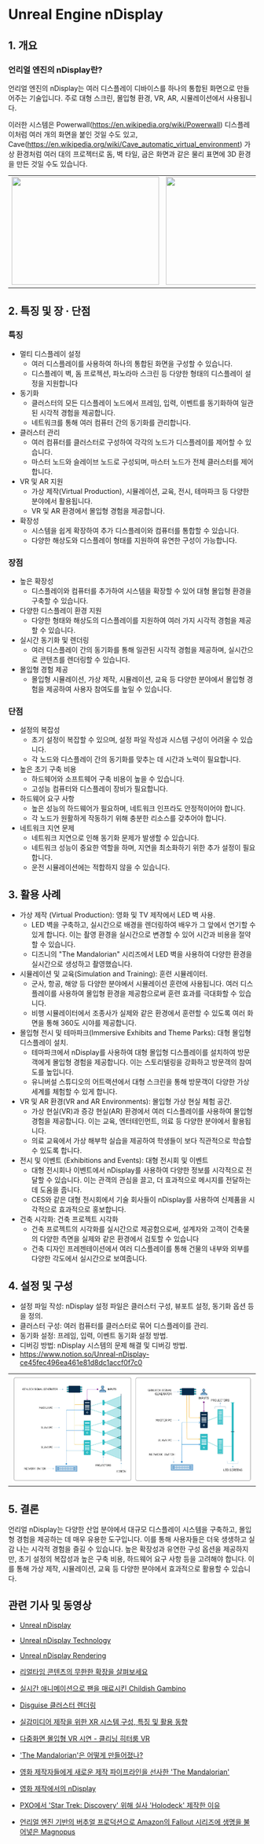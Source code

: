 # Unreal Engine nDisplay

## 1. 개요

### 언리얼 엔진의 nDisplay란?

언리얼 엔진의 nDisplay는 여러 디스플레이 디바이스를 하나의 통합된 화면으로 만들어주는 기술입니다. 주로 대형 스크린, 몰입형 환경, VR, AR, 시뮬레이션에서 사용됩니다.

이러한 시스템은 Powerwall(https://en.wikipedia.org/wiki/Powerwall) 디스플레이처럼 여러 개의 화면을 붙인 것일 수도 있고, Cave(https://en.wikipedia.org/wiki/Cave_automatic_virtual_environment) 가상 환경처럼 여러 대의 프로젝터로 돔, 벽 타일, 굽은 화면과 같은 물리 표면에 3D 환경을 만든 것일 수도 있습니다.

<table class="center" style="border:none">
<td style="border-collapse:collapse;">
    <img src="https://i.redd.it/k3l5agjumz6a1.jpg" width="300", height="220">
</td>
<td style="border-collapse:collapse;">
    <img src="https://d3kjluh73b9h9o.cloudfront.net/original/4X/c/4/2/c4254d144eec812de9ce28185c241b0572e5325f.jpeg" width="300", height="220">
</td>
<td style="border-collapse:collapse;">
    <img src="https://d3kjluh73b9h9o.cloudfront.net/original/4X/5/6/1/56155a73ee38c0f399a5d05a42b68905c65fed15.jpeg" width="300", height="220">
</td>
</table>

## 2. 특징 및 장 · 단점

### 특징

- 멀티 디스플레이 설정
  - 여러 디스플레이를 사용하여 하나의 통합된 화면을 구성할 수 있습니다.
  - 디스플레이 벽, 돔 프로젝션, 파노라마 스크린 등 다양한 형태의 디스플레이 설정을 지원합니다
- 동기화
  - 클러스터의 모든 디스플레이 노드에서 프레임, 입력, 이벤트를 동기화하여 일관된 시각적 경험을 제공합니다.
  - 네트워크를 통해 여러 컴퓨터 간의 동기화를 관리합니다.
- 클러스터 관리
  - 여러 컴퓨터를 클러스터로 구성하여 각각의 노드가 디스플레이를 제어할 수 있습니다.
  - 마스터 노드와 슬레이브 노드로 구성되며, 마스터 노드가 전체 클러스터를 제어합니다.
- VR 및 AR 지원
  - 가상 제작(Virtual Production), 시뮬레이션, 교육, 전시, 테마파크 등 다양한 분야에서 활용됩니다.
  - VR 및 AR 환경에서 몰입형 경험을 제공합니다.
- 확장성
  - 시스템을 쉽게 확장하여 추가 디스플레이와 컴퓨터를 통합할 수 있습니다.
  - 다양한 해상도와 디스플레이 형태를 지원하여 유연한 구성이 가능합니다.

### 장점

- 높은 확장성
  - 디스플레이와 컴퓨터를 추가하여 시스템을 확장할 수 있어 대형 몰입형 환경을 구축할 수 있습니다.
- 다양한 디스플레이 환경 지원
  - 다양한 형태와 해상도의 디스플레이를 지원하여 여러 가지 시각적 경험을 제공할 수 있습니다.
- 실시간 동기화 및 렌더링
  - 여러 디스플레이 간의 동기화를 통해 일관된 시각적 경험을 제공하며, 실시간으로 콘텐츠를 렌더링할 수 있습니다.
- 몰입형 경험 제공
  - 몰입형 시뮬레이션, 가상 제작, 시뮬레이션, 교육 등 다양한 분야에서 몰입형 경험을 제공하여 사용자 참여도를 높일 수 있습니다.

### 단점

- 설정의 복잡성
  - 초기 설정이 복잡할 수 있으며, 설정 파일 작성과 시스템 구성이 어려울 수 있습니다.
  - 각 노드와 디스플레이 간의 동기화를 맞추는 데 시간과 노력이 필요합니다.
- 높은 초기 구축 비용
  - 하드웨어와 소프트웨어 구축 비용이 높을 수 있습니다.
  - 고성능 컴퓨터와 디스플레이 장비가 필요합니다.
- 하드웨어 요구 사항
  - 높은 성능의 하드웨어가 필요하며, 네트워크 인프라도 안정적이어야 합니다.
  - 각 노드가 원활하게 작동하기 위해 충분한 리소스를 갖추어야 합니다.
- 네트워크 지연 문제
  - 네트워크 지연으로 인해 동기화 문제가 발생할 수 있습니다.
  - 네트워크 성능이 중요한 역할을 하며, 지연을 최소화하기 위한 추가 설정이 필요합니다.
  - 운전 시뮬레이션에는 적합하지 않을 수 있습니다.

## 3. 활용 사례

- 가상 제작 (Virtual Production): 영화 및 TV 제작에서 LED 벽 사용.
  - LED 벽을 구축하고, 실시간으로 배경을 렌더링하여 배우가 그 앞에서 연기할 수 있게 합니다. 이는 촬영 환경을 실시간으로 변경할 수 있어 시간과 비용을 절약할 수 있습니다.
  - 디즈니의 "The Mandalorian" 시리즈에서 LED 벽을 사용하여 다양한 환경을 실시간으로 생성하고 촬영했습니다.
- 시뮬레이션 및 교육(Simulation and Training): 훈련 시뮬레이터.
  - 군사, 항공, 해양 등 다양한 분야에서 시뮬레이션 훈련에 사용됩니다. 여러 디스플레이를 사용하여 몰입형 환경을 제공함으로써 훈련 효과를 극대화할 수 있습니다.
  - 비행 시뮬레이터에서 조종사가 실제와 같은 환경에서 훈련할 수 있도록 여러 화면을 통해 360도 시야를 제공합니다.
- 몰입형 전시 및 테마파크(Immersive Exhibits and Theme Parks): 대형 몰입형 디스플레이 설치.
  - 테마파크에서 nDisplay를 사용하여 대형 몰입형 디스플레이를 설치하여 방문객에게 몰입형 경험을 제공합니다. 이는 스토리텔링을 강화하고 방문객의 참여도를 높입니다.
  - 유니버설 스튜디오의 어트랙션에서 대형 스크린을 통해 방문객이 다양한 가상 세계를 체험할 수 있게 합니다.
- VR 및 AR 환경(VR and AR Environments): 몰입형 가상 현실 체험 공간.
  - 가상 현실(VR)과 증강 현실(AR) 환경에서 여러 디스플레이를 사용하여 몰입형 경험을 제공합니다. 이는 교육, 엔터테인먼트, 의료 등 다양한 분야에서 활용됩니다.
  - 의료 교육에서 가상 해부학 실습을 제공하여 학생들이 보다 직관적으로 학습할 수 있도록 합니다.
- 전시 및 이벤트 (Exhibitions and Events): 대형 전시회 및 이벤트
  - 대형 전시회나 이벤트에서 nDisplay를 사용하여 다양한 정보를 시각적으로 전달할 수 있습니다. 이는 관객의 관심을 끌고, 더 효과적으로 메시지를 전달하는 데 도움을 줍니다.
  - CES와 같은 대형 전시회에서 기술 회사들이 nDisplay를 사용하여 신제품을 시각적으로 효과적으로 홍보합니다.
- 건축 시각화: 건축 프로젝트 시각화
  - 건축 프로젝트의 시각화를 실시간으로 제공함으로써, 설계자와 고객이 건축물의 다양한 측면을 실제와 같은 환경에서 검토할 수 있습니다
  - 건축 디자인 프레젠테이션에서 여러 디스플레이를 통해 건물의 내부와 외부를 다양한 각도에서 실시간으로 보여줍니다.

## 4. 설정 및 구성

- 설정 파일 작성: nDisplay 설정 파일은 클러스터 구성, 뷰포트 설정, 동기화 옵션 등을 정의.
- 클러스터 구성: 여러 컴퓨터를 클러스터로 묶어 디스플레이를 관리.
- 동기화 설정: 프레임, 입력, 이벤트 동기화 설정 방법.
- 디버깅 방법: nDisplay 시스템의 문제 해결 및 디버깅 방법.
- https://www.notion.so/Unreal-nDisplay-ce45fec496ea461e81d8dc1accf0f7c0

<table class="center">
<td>
    <img src="./nDisplay_architecturepng.png">
</td>
</table>

## 5. 결론

언리얼 nDisplay는 다양한 산업 분야에서 대규모 디스플레이 시스템을 구축하고, 몰입형 경험을 제공하는 데 매우 유용한 도구입니다. 이를 통해 사용자들은 더욱 생생하고 실감 나는 시각적 경험을 즐길 수 있습니다. 높은 확장성과 유연한 구성 옵션을 제공하지만, 초기 설정의 복잡성과 높은 구축 비용, 하드웨어 요구 사항 등을 고려해야 합니다. 이를 통해 가상 제작, 시뮬레이션, 교육 등 다양한 분야에서 효과적으로 활용할 수 있습니다.

## 관련 기사 및 동영상

- [Unreal nDisplay](https://dev.epicgames.com/documentation/ko-kr/unreal-engine/ndisplay-overview-for-unreal-engine?application_version=5.3)

- [Unreal nDisplay Technology](https://cdn2.unrealengine.com/Unreal+Engine%2Fndisplay-whitepaper-final-updates%2FnDisplay_Whitepaper_FINAL-f87f7ae569861e42d965e4bffd1ee412ab49b238.pdf)

- [Unreal nDisplay Rendering](https://www.youtube.com/watch?v=XdxJ3Kl7PqQ)

- [리얼타임 콘텐츠의 무한한 확장을 살펴보세요](https://www.unrealengine.com/ko/tech-blog/explore-ndisplay-technology-limitless-scaling-of-real-time-content)

- [실시간 애니메이션으로 팬을 매료시킨 Childish Gambino](https://www.unrealengine.com/ko/spotlights/childish-gambino-mesmerizes-fans-with-real-time-animation)

- [Disguise 클러스터 렌더링](https://www.disguise.one/media/7383/disguise_xr_ndisplay_ebook_korean.pdf)

- [실감미디어 제작을 위한 XR 시스템 구성,
  특징 및 활용 동향](https://www.kca.kr/Media_Issue_Trend/vol52/sub02_01.html)

- [다중화면 몰입형 VR 시연 - 클리닝 히터룸 VR](https://www.youtube.com/watch?v=iARhcsI0qxc)

- ['The Mandalorian'은 어떻게 만들어졌나?](https://www.ut-hub.com/tecnologia-ndisplay-the-mandalorian)

- [영화 제작자들에게 새로운 제작 파이프라인을 선사한 'The Mandalorian'](https://www.unrealengine.com/ko/blog/forging-new-paths-for-filmmakers-on-the-mandalorian)

- [영화 제작에서의 nDisplay](https://beforesandafters.com/2019/08/05/i-think-ive-seen-a-glimpse-into-the-future-of-filmmaking)

- [PXO에서 'Star Trek: Discovery' 위해 실사 'Holodeck' 제작한 이유](https://www.unrealengine.com/ko/spotlights/why-pxo-created-a-real-life-holodeck-for-star-trek-discovery)

- [언리얼 엔진 기반의 버추얼 프로덕션으로 Amazon의 Fallout 시리즈에 생명을 불어넣은 Magnopus](https://www.unrealengine.com/ko/spotlights/magnopus-brings-amazon-s-fallout-series-to-life-with-virtual-production-powered-by-unreal-engine)
